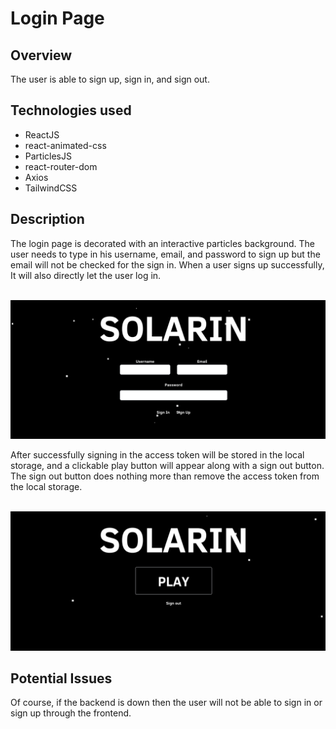 # Login Page

## Overview
The user is able to sign up, sign in, and sign out.

## Technologies used
- ReactJS
 - react-animated-css
 - ParticlesJS
 - react-router-dom
- Axios
- TailwindCSS

## Description
The login page is decorated with an interactive particles background. 
The user needs to type in his username, email, and password to sign up but the email will not be checked for the sign in.
When a user signs up successfully, It will also directly let the user log in.

<br>![alt text](../images/login.png)

After successfully signing in the access token will be stored in the local storage, and a clickable play button will appear along with a sign out button.
The sign out button does nothing more than remove the access token from the local storage. 

<br>![alt text](../images/logged_in.png)

## Potential Issues
Of course, if the backend is down then the user will not be able to sign in or sign up through the frontend.

